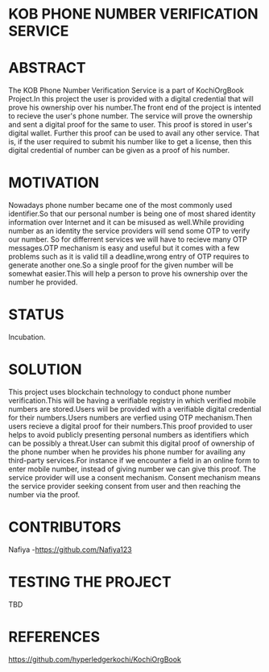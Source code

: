 # KOB PHONE NUMBER VERIFICATION SERVICE
# ABSTRACT
The KOB Phone Number Verification Service is a part of KochiOrgBook Project.In this project the user is provided with a digital credential that will prove his ownership over his number.The front end of the project is intented to recieve the user's phone number. The service will prove the ownership and sent a digital proof for the same to user. This proof is stored in user's digital wallet.  Further this proof can be used to avail any other service. That is, if the user required to submit his number like to get a license, then this digital credential of number can be given as a proof of his number.
# MOTIVATION
Nowadays phone number became one of the most commonly used identifier.So that our personal number is being one of most shared identity information over Internet and it can be misused as well.While providing number as an identity the service providers will send some OTP to verify our number. So for differrent services we will have to recieve many OTP messages.OTP mechanism is easy and useful but it comes with a few problems such as it is valid till a deadline,wrong entry of OTP requires to generate another one.So a single proof for the given number will be somewhat easier.This will help a person to prove his ownership over the number he provided.
# STATUS
Incubation.
# SOLUTION
This project uses blockchain technology to conduct phone number verification.This will be having a verifiable registry in which verified mobile numbers are stored.Users wiil be provided with a verifiable digital credential for their numbers.Users numbers are verfied using OTP mechanism.Then users recieve a digital proof for their numbers.This proof provided to user helps to avoid publicly presenting personal numbers as identifiers which can be possibly a threat.User can submit this digital proof of ownership of the phone number when he provides his phone number for availing any third-party services.For instance if we encounter a field in an online form to enter mobile number, instead of giving number we can give this proof. The service provider will use  a consent mechanism. Consent mechanism means the service provider seeking consent from user and then reaching the number via the proof.
# CONTRIBUTORS
Nafiya -https://github.com/Nafiya123
# TESTING THE PROJECT
TBD
# REFERENCES
https://github.com/hyperledgerkochi/KochiOrgBook
